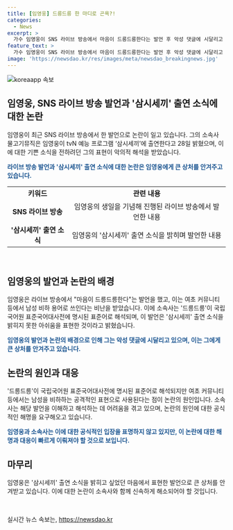 ```yaml
---
title: [임영웅] 드릉드릉 한 마디로 곤욕?!
categories:
  - News
excerpt: >
  가수 임영웅이 SNS 라이브 방송에서 마음이 드릉드릉한다는 발언 후 악성 댓글에 시달리고 있다. 드릉드릉은 남성 비하 용어로 사용되며, 이로 인해 논란이 불거졌다. 또한, 임영웅은 tvN 예능 프로그램 삼시세끼 출연이 확정되었지만, 관련 소식을 밝힐 수 없는 아쉬움을 표현한 것으로 보인다. 이로 인해 유튜브 댓글과 여초 커뮤니티 등에서 비난을 받고 있다. 관련하여 가수의 발언과 사태의 전개가 화제를 모으고 있다.
feature_text: >
  가수 임영웅이 SNS 라이브 방송에서 마음이 드릉드릉한다는 발언 후 악성 댓글에 시달리고 있다. 드릉드릉은 남성 비하 용어로 사용되며, 이로 인해 논란이 불거졌다. 또한, 임영웅은 tvN 예능 프로그램 삼시세끼 출연이 확정되었지만, 관련 소식을 밝힐 수 없는 아쉬움을 표현한 것으로 보인다. 이로 인해 유튜브 댓글과 여초 커뮤니티 등에서 비난을 받고 있다. 관련하여 가수의 발언과 사태의 전개가 화제를 모으고 있다.
image: 'https://newsdao.kr/res/images/meta/newsdao_breakingnews.jpg'
---
```


<p><img src="https://newsdao.kr/res/images/meta/newsdao_breakingnews.jpg" alt="koreaapp 속보" /></p>

<h2 data-ke-size="size26">임영웅, SNS 라이브 방송 발언과 '삼시세끼' 출연 소식에 대한 논란</h2>

<p>임영웅이 최근 SNS 라이브 방송에서 한 발언으로 논란이 일고 있습니다. 그의 소속사 물고기뮤직은 임영웅이 tvN 예능 프로그램 ‘삼시세끼’에 출연한다고 28일 밝혔으며, 이에 대한 기쁜 소식을 전하려던 그의 표현이 악의적 해석을 받았습니다.</p>

<p data-ke-size="size16"><b><span style="color: #1a5490;">라이브 방송 발언과 '삼시세끼' 출연 소식에 대한 논란은 임영웅에게 큰 상처를 안겨주고 있습니다.</span></b></p>

<table>
  <tr>
    <td style="text-align: center; height: 17px;"><b>키워드</b></td>
    <td style="text-align: center; height: 17px;"><b>관련 내용</b></td>
  </tr>
  <tr>
    <td style="text-align: center; height: 17px;"><b>SNS 라이브 방송</b></td>
    <td style="text-align: center; height: 17px;">임영웅의 생일을 기념해 진행된 라이브 방송에서 발언한 내용</td>
  </tr>
  <tr>
    <td style="text-align: center; height: 17px;"><b>'삼시세끼' 출연 소식</b></td>
    <td style="text-align: center; height: 17px;">임영웅의 '삼시세끼' 출연 소식을 밝히며 발언한 내용</td>
  </tr>
</table>

<p data-ke-size="size16">&nbsp;</p>

<h2 data-ke-size="size26">임영웅의 발언과 논란의 배경</h2>

<p>임영웅은 라이브 방송에서 "마음이 드릉드릉한다"는 발언을 했고, 이는 여초 커뮤니티 등에서 남성 비하 용어로 쓰인다는 비난을 받았습니다. 이에 소속사는 '드릉드릉'이 국립국어원 표준국어대사전에 명시된 표준어로 해석되며, 이 발언은 '삼시세끼' 출연 소식을 밝히지 못한 아쉬움을 표현한 것이라고 밝혔습니다.</p>

<p data-ke-size="size16"><b><span style="color: #1a5490;">임영웅의 발언과 논란의 배경으로 인해 그는 악성 댓글에 시달리고 있으며, 이는 그에게 큰 상처를 안겨주고 있습니다.</span></b></p>

<h2 data-ke-size="size26">논란의 원인과 대응</h2>

<p>'드릉드릉'이 국립국어원 표준국어대사전에 명시된 표준어로 해석되지만 여초 커뮤니티 등에서는 남성을 비하하는 공격적인 표현으로 사용된다는 점이 논란의 원인입니다. 소속사는 해당 발언을 이해하고 해석하는 데 어려움을 겪고 있으며, 논란의 원인에 대한 공식적인 해명을 요구해오고 있습니다.</p>

<p data-ke-size="size16"><b><span style="color: #1a5490;">임영웅과 소속사는 이에 대한 공식적인 입장을 표명하지 않고 있지만, 이 논란에 대한 해명과 대응이 빠르게 이뤄져야 할 것으로 보입니다.</span></b></p>

<h2 data-ke-size="size26">마무리</h2>

<p>임영웅은 '삼시세끼' 출연 소식을 밝히고 싶었던 마음에서 표현한 발언으로 큰 상처를 안겨받고 있습니다. 이에 대한 논란이 소속사와 함께 신속하게 해소되어야 할 것입니다.</p>

<p data-ke-size="size16">&nbsp;</p>
실시간 뉴스 속보는, <a href="https://newsdao.kr" rel="dofollow">https://newsdao.kr</a>


